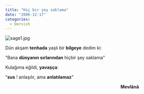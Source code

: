 ```yaml
---
title: "Hiç bir şey saklama"
date: "2006-12-17"
categories: 
  - Dervish
---
```


![sage1.jpg](../uploads/2006/12/sage1.kucukresim.jpg)

Dün akşam **tenhada** yaşlı bir **bilgeye** dedim ki:

"Bana **dünyanın sırlarından** hiçbir şey saklama"

Kulağıma eğildi, **yavaşça**:

"**sus** ! anlaşılır, ama **anlatılamaz**"  

                                                                                             **Mevlânâ**
